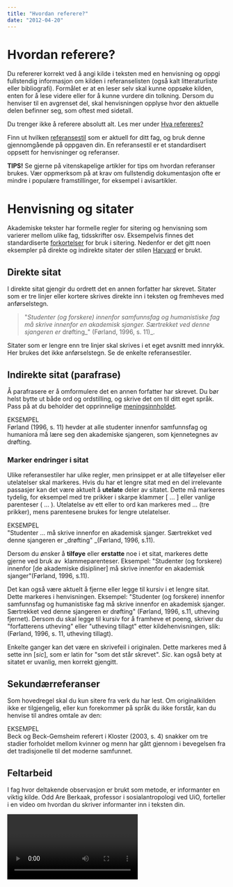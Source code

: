 ```yaml
---
title: "Hvordan referere?"
date: "2012-04-20"
---
```


# Hvordan referere?

Du refererer korrekt ved å angi kilde i teksten med en henvisning og oppgi fullstendig informasjon om kilden i referanselisten (også kalt litteraturliste eller bibliografi). Formålet er at en leser selv skal kunne oppsøke kilden, enten for å lese videre eller for å kunne vurdere din tolkning. Dersom du henviser til en avgrenset del, skal henvisningen opplyse hvor den aktuelle delen befinner seg, som oftest med sidetall.

Du trenger ikke å referere absolutt alt. Les mer under [Hva refereres?](?p=964)

Finn ut hvilken [referansestil](?p=261) som er aktuell for ditt fag, og bruk denne gjennomgående på oppgaven din. En referansestil er et standardisert oppsett for henvisninger og referanser.

**TIPS!** Se gjerne på vitenskapelige artikler for tips om hvordan referanser brukes. Vær oppmerksom på at krav om fullstendig dokumentasjon ofte er mindre i populære framstillinger, for eksempel i avisartikler.

# Henvisning og sitater

Akademiske tekster har formelle regler for sitering og henvisning som varierer mellom ulike fag, tidsskrifter osv. Eksempelvis finnes det standardiserte [forkortelser](/kildebruk-og-referanser/hvordan-referere/forkortelser/ "Forkortelser") for bruk i sitering. Nedenfor er det gitt noen eksempler på direkte og indirekte sitater der stilen [Harvard](/kildebruk-og-referanser/referansestiler/harvard/ "Harvard") er brukt.

## Direkte sitat

I direkte sitat gjengir du ordrett det en annen forfatter har skrevet. Sitater som er tre linjer eller kortere skrives direkte inn i teksten og fremheves med anførselstegn.

> "_Studenter (og forskere) innenfor samfunnsfag og humanistiske fag må skrive innenfor en akademisk sjanger. Særtrekket ved denne sjangeren er_ drøfting_" (Førland, 1996, s. 11)_.

Sitater som er lengre enn tre linjer skal skrives i et eget avsnitt med innrykk. Her brukes det ikke anførselstegn. Se de enkelte referansestiler.

## Indirekte sitat (parafrase)

Å parafrasere er å omformulere det en annen forfatter har skrevet. Du bør helst bytte ut både ord og ordstilling, og skrive det om til ditt eget språk. Pass på at du beholder det opprinnelige [meningsinnholdet](#Meningsinnhold).

EKSEMPEL  
Førland (1996, s. 11) hevder at alle studenter innenfor samfunnsfag og humaniora må lære seg den akademiske sjangeren, som kjennetegnes av drøfting.

### Marker endringer i sitat

Ulike referansestiler har ulike regler, men prinsippet er at alle tilføyelser eller utelatelser skal markeres. Hvis du har et lengre sitat med en del irrelevante passasjer kan det være aktuelt å **utelate** deler av sitatet. Dette må markeres tydelig, for eksempel med tre prikker i skarpe klammer \[ ... \] eller vanlige parenteser ( ... ). Utelatelse av ett eller to ord kan markeres med ... (tre prikker), mens parentesene brukes for lengre utelatelser.

EKSEMPEL  
"Studenter ... må skrive innenfor en akademisk sjanger. Særtrekket ved denne sjangeren er _drøfting" _(Førland, 1996, s.11).

Dersom du ønsker å **tilføye** eller **erstatte** noe i et sitat, markeres dette gjerne ved bruk av  klammeparenteser. Eksempel: "Studenter (og forskere) innenfor \[de akademiske disipliner\] må skrive innenfor en akademisk sjanger"(Førland, 1996, s.11).

Det kan også være aktuelt å fjerne eller legge til kursiv i et lengre sitat. Dette markeres i henvisningen. Eksempel: "Studenter (og forskere) innenfor samfunnsfag og humanistiske fag må skrive innenfor en akademisk sjanger. Særtrekket ved denne sjangeren er drøfting" (Førland, 1996, s.11, utheving fjernet). Dersom du skal legge til kursiv for å framheve et poeng, skriver du "forfatterens utheving" eller "utheving tillagt" etter kildehenvisningen, slik: (Førland, 1996, s. 11, utheving tillagt).

Enkelte ganger kan det være en skrivefeil i originalen. Dette markeres med å sette inn \[_sic_\], som er latin for "som det står skrevet". _Sic_. kan også bety at sitatet er uvanlig, men korrekt gjengitt.

## Sekundærreferanser

Som hovedregel skal du kun sitere fra verk du har lest. Om originalkilden ikke er tilgjengelig, eller kun forekommer på språk du ikke forstår, kan du henvise til andres omtale av den:

EKSEMPEL  
Beck og Beck-Gemsheim referert i Kloster (2003, s. 4) snakker om tre stadier forholdet mellom kvinner og menn har gått gjennom i bevegelsen fra det tradisjonelle til det moderne samfunnet.

## Feltarbeid

I fag hvor deltakende observasjon er brukt som metode, er informanter en viktig kilde. Odd Are Berkaak, professor i sosialantropologi ved UiO, forteller i en video om hvordan du skriver informanter inn i teksten din.  

<Video id="ktM1r1Ca5Tc" />

## Referanselisten

Begynn å samle referansene dine med en gang og lag et godt system for hvordan du tar vare på dem. Dersom du regner med å bruke kun få referanser, kan du opprette et dokument som du kaller ”Referanseliste” og kopiere over alle referansene du vil samle på. Ved å samle referansene ett sted er det lettere å holde orden på dem selv om du ikke bruker alt i oppgaven. Det kan være lurt å ta med nøkkelord og søkehistorikken til tidligere søk og lagre dette i samme dokument.

Referanseliste (eller litteraturliste) plasseres til slutt i oppgaven. Denne skal inneholde alle detaljer man trenger for å finne kildene det vises til i oppgaveteksten. Hvordan referanselisten ser ut avhenger av hvilken [referansestil](/kildebruk-og-referanser/referansestiler/) du bruker. Alle referanser du henviser til i teksten skal oppgis i referanselisten.

Også ikke-skriftlige kilder du har brukt, for eksempel musikk, og bilder eller illustrasjoner [skal oppgis](/kildebruk-og-referanser/sitering-og-etikk/opphavsrettslige-forhold/#Opphavsrettslige "Opphavsrettslige forhold") i referanselisten. Dersom du har flere slike, kan det være lurt å gruppere dem for seg, under en egen overskrift som du kaller Liste over illustrasjoner, Liste over figurer, Liste over tabeller, Diskografi og så videre.

## QUIZ: Hvilken type referanse er dette?

<Quiz v-bind:quizNum=1 />

## Eksempel på referanseliste

Denne listen viser referanser i Harvard-stil for bok, tidsskrift, hovedoppgave, bilde og elektronisk tidsskriftartikkel. Referanselister skal sorteres alfabetisk.

**Referanseliste**

Beck, U. og Beck-Gemsheim, E. (1995) _The normal chaos of love_. Cambridge: Polity Press.  
Dretske, F.I. (1993) Conscious experience. _Mind_, 102 (406), s. 263-283. 
Førland, T.E. (1996) _Drøft: lærebok i oppgaveskriving._ Oslo: Ad Notam Gyldendal.  
Kloster, K. (2003) _Singelliv: i grenselandet mellom enslighet og parforhold_ \[hovedfagsoppgave\]. Universitetet i Bergen.  
Munch, E. (1893) _Skrik_ \[maleri\]. Finnes ved Nasjonalmuseet, Oslo.  
Strømsø, H.I., Grøttum, P. og Lycke, K.H. (2007) Content and processes in problem-based learning: a comparison of computer mediated and face-to-face communication. _Journal of computer assisted learning_ \[Internett\], 23 (3), s. 271-282. DOI:10.11/j.1365-2792.2007.00221.x

For flere andre referansetyper se også [Harvardstil](/kildebruk-og-referanser/referansestiler/harvard/ "Harvard").

# Verktøy for å håndtere referanser

For større oppgaver som bacheloroppgaver og masteroppgaver kan du effektivisere arbeidet med referansene dine ved å bruke et referansehåndteringsverktøy som EndNote, ReferenceManager, Zotero eller Mendeley. Når du bruker Word sammen med EndNote, vil Word automatisk opprette en referanseliste for henvisningene i teksten. Du vil også lett kunne bytte referansestil, dersom det er aktuelt.

Undersøk med ditt studiested hvilket referansehåndteringsverktøy du har tilgang på. [Zotero](http://www.zotero.org/) og [Mendeley](http://www.mendeley.com/) er gratis tilgjengelig for alle.

## Eksporter referansene dine fra databasen

I stedet for å kopiere kan du eksportere referansene fra databasen du søkte i. De fleste databaser som Oria, JSTOR, Bibliotekportalen, ISI har en eksportfunksjon. Bruker du denne forenkler du skrivearbeidet og unngår feil i referansene.

# Noter / vedlegg

- Begrens bruk av noter.
- Noter skal brukes til tilleggsopplysninger som ikke er en naturlig del av teksten. Det vil si informasjon som ikke er essensiell for å forstå innholdet.
- Du kan velge om du vil bruke fotnoter nederst på siden eller sluttnoter bak i kapitlet/oppgaven. Velger du å plassere notene som fotnoter er det vanlig å bruke en mindre skrifttype på disse for å skille notene fra hovedteksten.
- Pass på at du ikke blander henvisninger til en litteraturliste og henvisninger til noter.
- Nøyaktig hvordan henvisningen til noter gjøres er ofte avhenging av hvilken referansestil man bruker. Det er for eksempel ikke hensiktsmessig å bruke nummererte noter dersom man bruker en nummermetode i referansene.
- Vedlegg er lister over tabeller og figurer som er med i oppgaven, spørreskjemaer, observasjonsskjemaer, intervjuguider og lignende. Vedleggene skal nummeres og plasseres etter litteraturlisten.

# Fordreining av meningsinnhold

Selv om du tilsynelatende siterer rett (oppgir kilde, merker tekst som sitat), kan det oppstå feil ved at du tar innhold ut av sin opprinnelige sammenheng. Dette kan komme i konflikt med [åndsverkloven](https://lovdata.no/lov/2018-06-15-40 "(nytt vindu)"), hvor det i § 25 blant annet heter at verkets karakter ikke må forandres eller forringes. Pass derfor på at du ikke fordreier meningsinnhold når du sammenfatter argumenter fra en eller flere forfattere. Vær forsiktig ved for eksempel klipping i sitat, og unngå å utelate motstridende data eller motargumenter.

## OPPGAVE

- Les tekstene og sammenlign dem.
- Reflekter over **hvorfor** måten det siteres på er i konflikt med åndsverkloven.

_Bittersøtt_ av Willy Pedersen bygger på en kvalitativ undersøkelse som inneholder intervjumateriale av ungdom om hasjrøyking:

_– Hvordan opplever du å røyke hasj?  
– Det er jævla fint. Gøy. Du kommer inn i deg selv og blir ett med alt. Alt er kult. Fantasier, drømmer og alt mulig rart. Du får jævla lyst på mat. Etekikk. Så får du latterkikk.  
– Du virker også litt skeptisk til å røyke hasj?  
– Problemet er at du får et jævla dårlig følelsesliv når du fyrer. Du gråter aldri. Du er nesten aldri lei deg. Hvis du er sammen med en jente og hun slår opp, tenker du: Hva faen gjør det?_

I kapittelet På kjøret i _Historien om Norge_ (V) til Karsten Alnæs gjengis innhold slik:

_Hvorfor de røykte hasj?_  
_«Det er jævla fint. Gøy. Du kommer inn i deg selv og blir ett med alt. Alt er kult. Fantasier, drømmer og alt mulig rart. Du får jævla lyst på mat. Etekikk. Så får du latterkikk … Du gråter aldri. Du er nesten aldri lei deg. Hvis du er sammen med en jente og hun slår opp, tenker du: ’Hva faen gjør det?’»_

For utdypende analyser, se Rognstad, Nagel, Laupsa & Tønnesson (2006) _God skikk - Om bruk av litteratur og kilder i allmenne, historiske framstillinger_ (s. 120).
